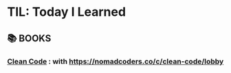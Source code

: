 # TIL: Today I Learned

## :books: BOOKS
### [**Clean Code**](https://github.com/lelemita/TIL/blob/main/BOOKS/01_CleanCode.md) : with https://nomadcoders.co/c/clean-code/lobby
